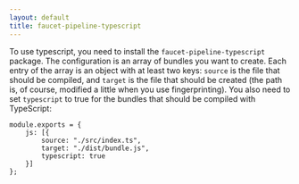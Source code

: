 ```yaml
---
layout: default
title: faucet-pipeline-typescript
---
```


To use typescript, you need to install the `faucet-pipeline-typescript` package.
The configuration is an array of bundles you want to create. Each entry of the
array is an object with at least two keys: `source` is the file that should
be compiled, and `target` is the file that should be created (the path is, of
course, modified a little when you use fingerprinting). You also need to set
`typescript` to true for the bundles that should be compiled with TypeScript:

```
module.exports = {
    js: [{
        source: "./src/index.ts",
        target: "./dist/bundle.js",
        typescript: true
    }]
};
```
